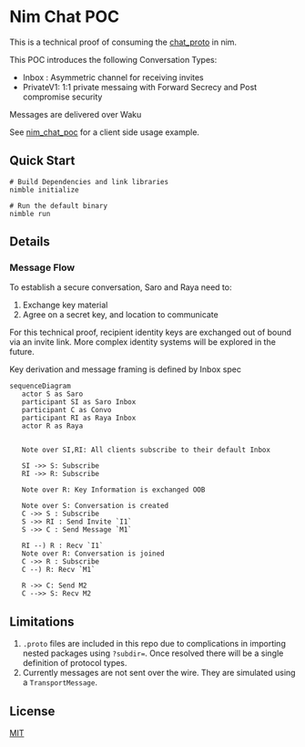 # Nim Chat POC

This is a technical proof of consuming the [chat_proto](https://github.com/waku-org/chat_proto/tree/base_types?tab=readme-ov-file) in nim.


This POC introduces the following Conversation Types:
- Inbox : Asymmetric channel for receiving invites
- PrivateV1: 1:1 private messaing with Forward Secrecy and Post compromise security

Messages are delivered over Waku

See [nim_chat_poc](./src/nim_chat_poc.nim) for a client side usage example.


## Quick Start

```
# Build Dependencies and link libraries
nimble initialize

# Run the default binary
nimble run
```

## Details

### Message Flow

To establish a secure conversation, Saro and Raya need to:
1. Exchange key material
2. Agree on a secret key, and location to communicate

For this technical proof, recipient identity keys are exchanged out of bound via an invite link. More complex identity systems will be explored in the future. 

Key derivation and message framing is defined by Inbox spec


 ```mermaid
sequenceDiagram
    actor S as Saro 
    participant SI as Saro Inbox 
    participant C as Convo 
    participant RI as Raya Inbox 
    actor R as Raya 


    Note over SI,RI: All clients subscribe to their default Inbox

    SI ->> S: Subscribe
    RI ->> R: Subscribe

    Note over R: Key Information is exchanged OOB 
    
    Note over S: Conversation is created
    C ->> S : Subscribe
    S ->> RI : Send Invite `I1`
    S ->> C : Send Message `M1`

    RI --) R : Recv `I1`
    Note over R: Conversation is joined
    C ->> R : Subscribe
    C --) R: Recv `M1`

    R ->> C: Send M2
    C -->> S: Recv M2
 ```




## Limitations

1. `.proto` files are included in this repo due to complications in importing nested packages using `?subdir=`. Once resolved there will be a single definition of protocol types.
1. Currently messages are not sent over the wire. They are simulated using a `TransportMessage`.


## License

[MIT](https://choosealicense.com/licenses/mit/)